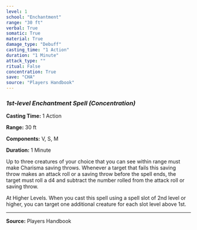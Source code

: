 ```yaml
---
level: 1
school: "Enchantment"
range: "30 ft"
verbal: True
somatic: True
material: True
damage_type: "Debuff"
casting_time: "1 Action"
duration: "1 Minute"
attack_type: ""
ritual: False
concentration: True
save: "CHA"
source: "Players Handbook"
---
```


### *1st-level Enchantment Spell* *(Concentration)*

**Casting Time:** 1 Action

**Range:** 30 ft

**Components:** V, S, M

**Duration:** 1 Minute

Up to three creatures of your choice that you can see within range must make Charisma saving throws. Whenever a target that fails this saving throw makes an attack roll or a saving throw before the spell ends, the target must roll a d4 and subtract the number rolled from the attack roll or saving throw.
 
 At Higher Levels. When you cast this spell using a spell slot of 2nd level or higher, you can target one additional creature for each slot level above 1st.

---
**Source:** Players Handbook
